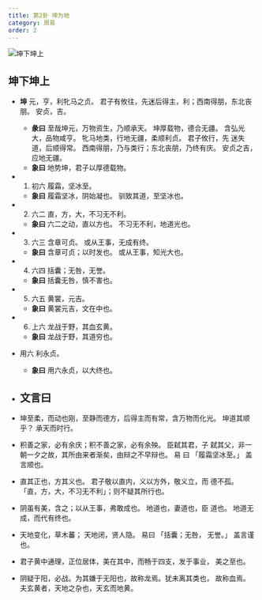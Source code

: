 ```yaml
---
title: 第2卦 坤为地
category: 周易
order: 2
---
```


![坤下坤上](https://upload.wikimedia.org/wikipedia/commons/e/e0/Yijing-02.png)

## 坤下坤上

* **坤** 元，亨，利牝马之贞。 君子有攸往，先迷后得主，利；西南得朋，东北丧朋。 安贞，吉。
  * **彖曰** 至哉坤元，万物资生，乃顺承天。 坤厚载物，德合无疆。 含弘光 大，品物咸亨。 牝马地类，行地无疆，柔顺利贞。 君子攸行，先 迷失道，后顺得常。 西南得朋，乃与类行；东北丧朋，乃终有庆。 安贞之吉，应地无疆。 
  * **象曰** 地势坤，君子以厚德载物。

* 1. 初六 履霜，坚冰至。
  * **象曰** 履霜坚冰，阴始凝也。 驯致其道，至坚冰也。

* 2. 六二 直，方，大，不习无不利。
  * **象曰** 六二之动，直以方也。 不习无不利，地道光也。

* 3. 六三 含章可贞。 或从王事，无成有终。
  * **象曰** 含章可贞；以时发也。 或从王事，知光大也。

* 4. 六四 括囊；无咎，无誉。
  * **象曰** 括囊无咎，慎不害也。

* 5. 六五 黄裳，元吉。
  * **象曰** 黄裳元吉，文在中也。

* 6. 上六 龙战于野，其血玄黄。
  * **象曰** 龙战于野，其道穷也。

* 用六 利永贞。
  * **象曰** 用六永贞，以大终也。


* ## 文言曰

* 坤至柔，而动也刚，至静而德方，后得主而有常，含万物而化光。 坤道其顺乎？ 承天而时行。
* 积善之家，必有余庆；积不善之家，必有余殃。 臣弑其君，子 弑其父，非一朝一夕之故，其所由来者渐矣，由辩之不早辩也。 易 曰 「履霜坚冰至。」 盖言顺也。
* 直其正也，方其义也。 君子敬以直内，义以方外，敬义立，而 德不孤。 「直，方，大，不习无不利」；则不疑其所行也。
* 阴虽有美，含之；以从王事，弗敢成也。 地道也，妻道也，臣 道也。 地道无成，而代有终也。
* 天地变化，草木蕃； 天地闭，贤人隐。 易曰 「括囊；无咎， 无誉。」 盖言谨也。
* 君子黄中通理，正位居体，美在其中，而畅于四支，发于事业， 美之至也。
* 阴疑于阳，必战。为其嫌于无阳也，故称龙焉。犹未离其类也， 故称血焉。 夫玄黄者，天地之杂也，天玄而地黄。 